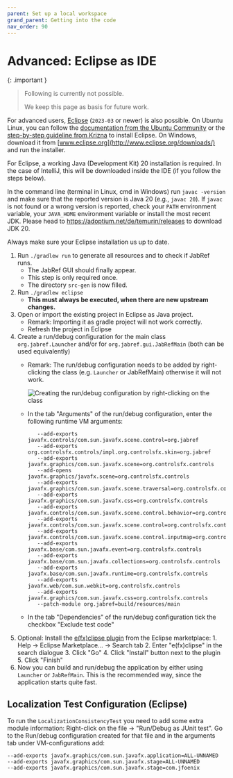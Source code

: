 ```yaml
---
parent: Set up a local workspace
grand_parent: Getting into the code
nav_order: 90
---
```


# Advanced: Eclipse as IDE

{: .important }
> Following is currently not possible.
>
> We keep this page as basis for future work.

For advanced users, [Eclipse](https://eclipse.org) (`2023-03` or newer) is also possible.
On Ubuntu Linux, you can follow the [documentation from the Ubuntu Community](https://help.ubuntu.com/community/EclipseIDE#Download_Eclipse) or the [step-by-step guideline from Krizna](https://www.krizna.com/ubuntu/install-eclipse-in-ubuntu-12-04/) to install Eclipse.
On Windows, download it from [www.eclipse.org](http://www.eclipse.org/downloads/) and run the installer.

For Eclipse, a working Java (Development Kit) 20 installation is required.
In the case of IntelliJ, this will be downloaded inside the IDE (if you follow the steps below).

In the command line (terminal in Linux, cmd in Windows) run `javac -version` and make sure that the reported version is Java 20 (e.g., `javac 20`).
If `javac` is not found or a wrong version is reported, check your `PATH` environment variable, your `JAVA_HOME` environment variable or install the most recent JDK.
Please head to <https://adoptium.net/de/temurin/releases> to download JDK 20.

Always make sure your Eclipse installation us up to date.

1. Run `./gradlew run` to generate all resources and to check if JabRef runs.
   * The JabRef GUI should finally appear.
   * This step is only required once.
   * The directory `src-gen` is now filled.
2. Run `./gradlew eclipse`
   * **This must always be executed, when there are new upstream changes.**
3. Open or import the existing project in Eclipse as Java project.
   * Remark: Importing it as gradle project will not work correctly.
   * Refresh the project in Eclipse
4. Create a run/debug configuration for the main class `org.jabref.Launcher` and/or for `org.jabref.gui.JabRefMain` (both can be used equivalently)
   * Remark: The run/debug configuration needs to be added by right-clicking the class (e.g. `Launcher` or JabRefMain) otherwise it will not work.

       ![Creating the run/debug configuration by right-clicking on the class](../../images/eclipse-create-run-config.png)
   * In the tab "Arguments" of the run/debug configuration, enter the following runtime VM arguments:

       ```text
          --add-exports javafx.controls/com.sun.javafx.scene.control=org.jabref
          --add-exports org.controlsfx.controls/impl.org.controlsfx.skin=org.jabref
          --add-exports javafx.graphics/com.sun.javafx.scene=org.controlsfx.controls
          --add-opens javafx.graphics/javafx.scene=org.controlsfx.controls
          --add-exports javafx.graphics/com.sun.javafx.scene.traversal=org.controlsfx.controls
          --add-exports javafx.graphics/com.sun.javafx.css=org.controlsfx.controls
          --add-exports javafx.controls/com.sun.javafx.scene.control.behavior=org.controlsfx.controls
          --add-exports javafx.controls/com.sun.javafx.scene.control=org.controlsfx.controls
          --add-exports javafx.controls/com.sun.javafx.scene.control.inputmap=org.controlsfx.controls
          --add-exports javafx.base/com.sun.javafx.event=org.controlsfx.controls
          --add-exports javafx.base/com.sun.javafx.collections=org.controlsfx.controls
          --add-exports javafx.base/com.sun.javafx.runtime=org.controlsfx.controls
          --add-exports javafx.web/com.sun.webkit=org.controlsfx.controls
          --add-exports javafx.graphics/com.sun.javafx.css=org.controlsfx.controls
          --patch-module org.jabref=build/resources/main
       ```

   * In the tab "Dependencies" of the run/debug configuration tick the checkbox "Exclude test code"
5. Optional: Install the [e(fx)clipse plugin](http://www.eclipse.org/efxclipse/index.html) from the Eclipse marketplace: 1. Help -> Eclipse Marketplace... -> Search tab 2. Enter "e(fx)clipse" in the search dialogue 3. Click "Go" 4. Click "Install" button next to the plugin 5. Click "Finish"
6. Now you can build and run/debug the application by either using `Launcher` or `JabRefMain`. This is the recommended way, since the application starts quite fast.

## Localization Test Configuration (Eclipse)

To run the `LocalizationConsistencyTest` you need to add some extra module information: Right-click on the file -> "Run/Debug as JUnit test". Go to the Run/debug configuration created for that file and in the arguments tab under VM-configurations add:

```text
--add-exports javafx.graphics/com.sun.javafx.application=ALL-UNNAMED
--add-exports javafx.graphics/com.sun.javafx.stage=ALL-UNNAMED
--add-exports javafx.graphics/com.sun.javafx.stage=com.jfoenix
```
